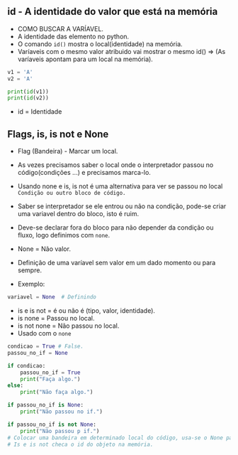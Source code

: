 ## id - A identidade do valor que está na memória
- COMO BUSCAR A VARÍAVEL. 
- A identidade das elemento no python.
- O comando `id()` mostra o local(identidade) na memória.
- Varíaveis com o mesmo valor atribuido vai mostrar o mesmo id() => (As varíaveis apontam para um local na memória).

``` python
v1 = 'A'
v2 = 'A'

print(id(v1))
print(id(v2))

```
- id = Identidade
## Flags, is, is not e None
- Flag (Bandeira) - Marcar um local.
- As vezes precisamos saber o local onde o interpretador passou no código(condições ...) e precisamos marca-lo.
- Usando none e is, is not é uma alternativa para ver se passou no local `Condição ou outro bloco de código.` 
- Saber se interpretador se ele entrou ou não na condição, pode-se criar uma variavel dentro do bloco, isto é ruim.
- Deve-se declarar fora do bloco para não depender da condição ou fluxo, logo definimos com `none`.

- None = Não valor.
- Definição  de uma varíavel sem valor em um dado momento ou para sempre.
- Exemplo:
``` python
variavel = None  # Definindo
```

- is e is not = é ou não é (tipo, valor, identidade).
- is none = Passou no local.
- is not none = Não passou no local.
- Usado com o `none`

``` python
condicao = True # False.
passou_no_if = None

if condicao:
    passou_no_if = True
    print("Faça algo.")
else:
    print("Não faça algo.")

if passou_no_if is None:
    print("Não passou no if.")

if passou_no_if is not None:
    print("Não passou p if.")
# Colocar uma bandeira em determinado local do código, usa-se o None para verificar se essa varíavel em ou não valor(Bandeira está ou não fincada).
# Is e is not checa o id do objeto na memória. 
```